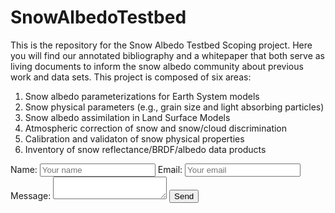 # SnowAlbedoTestbed
This is the repository for the Snow Albedo Testbed Scoping project. Here you will find our annotated bibliography and a whitepaper that both serve as living documents to inform the snow albedo community about previous work and data sets.
This project is composed of six areas:
1. Snow albedo parameterizations for Earth System models
2. Snow physical parameters (e.g., grain size and light absorbing particles)
3. Snow albedo assimilation in Land Surface Models
4. Atmospheric correction of snow and snow/cloud discrimination
5. Calibration and validaton of snow physical properties
6. Inventory of snow reflectance/BRDF/albedo data products

 <body>
  <form name="input" method="POST" action="https://formspree.io/f/meqvrzjq">
   Name: <input type="text" name="Name" placeholder="Your name">
   Email: <input type="email" name="_replyto" placeholder="Your email">
   Message: <textarea name="message" placeholder="Your text"> </textarea>
   <input type="submit" value="Send">
   <input type="hidden" name="_subject" value="List of authors" />
   <input type="hidden" name="_next" value="thanks.html" />
 </form>
 </body>
